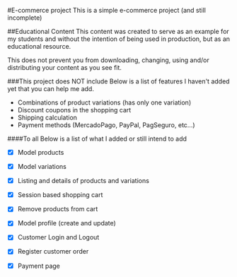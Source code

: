 #E-commerce project 
This is a simple e-commerce project (and still incomplete)

##Educational Content
This content was created to serve as an example for my students and without the intention of being used in production, 
but as an educational resource. 

This does not prevent you from downloading, changing, using and/or distributing your content as you see fit.

###This project does NOT include
Below is a list of features I haven't added yet that you can help me add.

- Combinations of product variations (has only one variation)
- Discount coupons in the shopping cart
- Shipping calculation
- Payment methods (MercadoPago, PayPal, PagSeguro, etc...)


####To all
Below is a list of what I added or still intend to add

- [x] Model products
- [x] Model variations
- [x] Listing and details of products and variations
- [x] Session based shopping cart
- [x] Remove products from cart
- [x] Model profile (create and update)
- [x] Customer Login and Logout
- [x] Register customer order
- [x] Payment page




